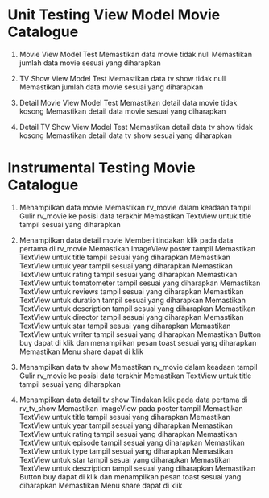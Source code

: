 
# Unit Testing View Model Movie Catalogue

1. Movie View Model Test
    Memastikan data movie tidak null
    Memastikan jumlah data movie sesuai yang diharapkan

2. TV Show View Model Test
    Memastikan data tv show tidak null
    Memastikan jumlah data movie sesuai yang diharapkan

3. Detail Movie View Model Test
    Memastikan detail data movie tidak kosong
    Memastikan detail data movie sesuai yang diharapkan

4. Detail TV Show View Model Test
    Memastikan detail data tv show tidak kosong
    Memastikan detail data tv show sesuai yang diharapkan

# Instrumental Testing Movie Catalogue

1. Menampilkan data movie
    Memastikan rv_movie dalam keadaan tampil
    Gulir rv_movie ke posisi data terakhir
    Memastikan TextView untuk title tampil sesuai yang diharapkan

2. Menampilkan data detail movie
    Memberi tindakan klik pada data pertama di rv_movie
    Memastikan ImageView poster tampil
    Memastikan TextView untuk title tampil sesuai yang diharapkan
    Memastikan TextView untuk year tampil sesuai yang diharapkan
    Memastikan TextView untuk rating tampil sesuai yang diharapkan
    Memastikan TextView untuk tomatometer tampil sesuai yang diharapkan
    Memastikan TextView untuk reviews tampil sesuai yang diharapkan
    Memastikan TextView untuk duration tampil sesuai yang diharapkan
    Memastikan TextView untuk description tampil sesuai yang diharapkan
    Memastikan TextView untuk director tampil sesuai yang diharapkan
    Memastikan TextView untuk star tampil sesuai yang diharapkan
    Memastikan TextView untuk writer tampil sesuai yang diharapkan
    Memastikan Button buy dapat di klik dan menampilkan pesan toast sesuai yang diharapkan
    Memastikan Menu share dapat di klik

3. Menampilkan data tv show
    Memastikan rv_movie dalam keadaan tampil
    Gulir rv_movie ke posisi data terakhir
    Memastikan TextView untuk title tampil sesuai yang diharapkan
    
4. Menampilkan data detail tv show
    Tindakan klik pada data pertama di rv_tv_show
    Memastikan ImageView pada poster tampil
    Memastikan TextView untuk title tampil sesuai yang diharapkan
    Memastikan TextView untuk year tampil sesuai yang diharapkan
    Memastikan TextView untuk rating tampil sesuai yang diharapkan
    Memastikan TextView untuk episode tampil sesuai yang diharapkan
    Memastikan TextView untuk type tampil sesuai yang diharapkan
    Memastikan TextView untuk star tampil sesuai yang diharapkan
    Memastikan TextView untuk description tampil sesuai yang diharapkan
    Memastikan Button buy dapat di klik dan menampilkan pesan toast sesuai yang diharapkan
    Memastikan Menu share dapat di klik



